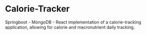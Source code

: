 # Calorie-Tracker
Springboot - MongoDB - React implementation of a calorie-tracking application, allowing for calorie and macronutrient daily tracking.
